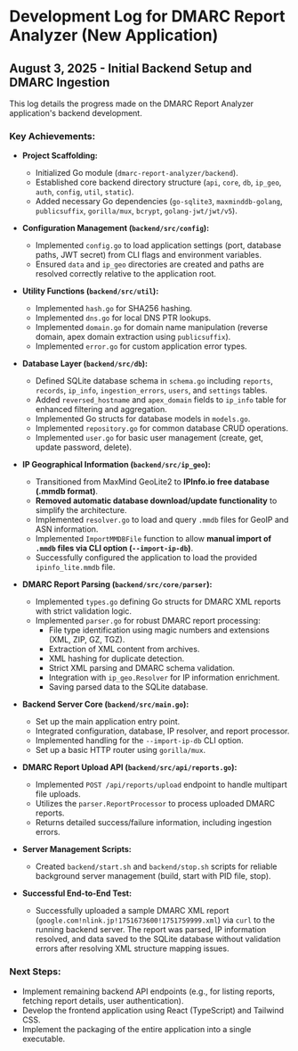 # Development Log for DMARC Report Analyzer (New Application)

## August 3, 2025 - Initial Backend Setup and DMARC Ingestion

This log details the progress made on the DMARC Report Analyzer application's backend development.

### Key Achievements:

*   **Project Scaffolding:**
    *   Initialized Go module (`dmarc-report-analyzer/backend`).
    *   Established core backend directory structure (`api`, `core`, `db`, `ip_geo`, `auth`, `config`, `util`, `static`).
    *   Added necessary Go dependencies (`go-sqlite3`, `maxminddb-golang`, `publicsuffix`, `gorilla/mux`, `bcrypt`, `golang-jwt/jwt/v5`).

*   **Configuration Management (`backend/src/config`):**
    *   Implemented `config.go` to load application settings (port, database paths, JWT secret) from CLI flags and environment variables.
    *   Ensured `data` and `ip_geo` directories are created and paths are resolved correctly relative to the application root.

*   **Utility Functions (`backend/src/util`):**
    *   Implemented `hash.go` for SHA256 hashing.
    *   Implemented `dns.go` for local DNS PTR lookups.
    *   Implemented `domain.go` for domain name manipulation (reverse domain, apex domain extraction using `publicsuffix`).
    *   Implemented `error.go` for custom application error types.

*   **Database Layer (`backend/src/db`):**
    *   Defined SQLite database schema in `schema.go` including `reports`, `records`, `ip_info`, `ingestion_errors`, `users`, and `settings` tables.
    *   Added `reversed_hostname` and `apex_domain` fields to `ip_info` table for enhanced filtering and aggregation.
    *   Implemented Go structs for database models in `models.go`.
    *   Implemented `repository.go` for common database CRUD operations.
    *   Implemented `user.go` for basic user management (create, get, update password, delete).

*   **IP Geographical Information (`backend/src/ip_geo`):**
    *   Transitioned from MaxMind GeoLite2 to **IPInfo.io free database (.mmdb format)**.
    *   **Removed automatic database download/update functionality** to simplify the architecture.
    *   Implemented `resolver.go` to load and query `.mmdb` files for GeoIP and ASN information.
    *   Implemented `ImportMMDBFile` function to allow **manual import of `.mmdb` files via CLI option (`--import-ip-db`)**.
    *   Successfully configured the application to load the provided `ipinfo_lite.mmdb` file.

*   **DMARC Report Parsing (`backend/src/core/parser`):**
    *   Implemented `types.go` defining Go structs for DMARC XML reports with strict validation logic.
    *   Implemented `parser.go` for robust DMARC report processing:
        *   File type identification using magic numbers and extensions (XML, ZIP, GZ, TGZ).
        *   Extraction of XML content from archives.
        *   XML hashing for duplicate detection.
        *   Strict XML parsing and DMARC schema validation.
        *   Integration with `ip_geo.Resolver` for IP information enrichment.
        *   Saving parsed data to the SQLite database.

*   **Backend Server Core (`backend/src/main.go`):**
    *   Set up the main application entry point.
    *   Integrated configuration, database, IP resolver, and report processor.
    *   Implemented handling for the `--import-ip-db` CLI option.
    *   Set up a basic HTTP router using `gorilla/mux`.

*   **DMARC Report Upload API (`backend/src/api/reports.go`):**
    *   Implemented `POST /api/reports/upload` endpoint to handle multipart file uploads.
    *   Utilizes the `parser.ReportProcessor` to process uploaded DMARC reports.
    *   Returns detailed success/failure information, including ingestion errors.

*   **Server Management Scripts:**
    *   Created `backend/start.sh` and `backend/stop.sh` scripts for reliable background server management (build, start with PID file, stop).

*   **Successful End-to-End Test:**
    *   Successfully uploaded a sample DMARC XML report (`google.com!nlink.jp!1751673600!1751759999.xml`) via `curl` to the running backend server. The report was parsed, IP information resolved, and data saved to the SQLite database without validation errors after resolving XML structure mapping issues.

### Next Steps:

*   Implement remaining backend API endpoints (e.g., for listing reports, fetching report details, user authentication).
*   Develop the frontend application using React (TypeScript) and Tailwind CSS.
*   Implement the packaging of the entire application into a single executable.
